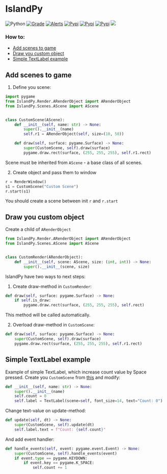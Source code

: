 # IslandPy
![Python](https://img.shields.io/pypi/pyversions/IslandPy)
[![Grade](https://img.shields.io/lgtm/grade/python/github/ludwici/IslandPy)](https://lgtm.com/projects/g/ludwici/IslandPy/context:python)
[![Alerts](https://img.shields.io/lgtm/alerts/github/ludwici/IslandPy)](https://lgtm.com/projects/g/ludwici/IslandPy/alerts/?mode=list)
[![Pypi](https://img.shields.io/pypi/status/IslandPy)](https://pypi.org/project/IslandPy/)
[![Pypi](https://img.shields.io/pypi/v/IslandPy)](https://pypi.org/project/IslandPy/)
[![Pypi](https://img.shields.io/pypi/l/IslandPy)](https://pypi.org/project/IslandPy/)
![](https://img.shields.io/tokei/lines/github/ludwici/IslandPy)

### How to:
- [Add scenes to game][1]
- [Draw you custom object][2]
- [Simple TextLabel example][3]
## Add scenes to game
1. Define you scene:
```python
import pygame
from IslandPy.Render.ARenderObject import ARenderObject
from IslandPy.Scenes.AScene import AScene


class CustomScene(AScene):
    def __init__(self, name: str) -> None:
        super().__init__(name)
        self.r1 = ARenderObject(self, size=(10, 50))

    def draw(self, surface: pygame.Surface) -> None:
        super(CustomScene, self).draw(surface)
        pygame.draw.rect(surface, (255, 255, 255), self.r1.rect)
```
Scene must be inherited from `AScene` - a base class of all scenes.

2. Create object and pass them to window
```python
r = RenderWindow()
s1 = CustomScene("Custom Scene")
r.start(s1)
```
You should create a scene between init `r` and `r.start`

## Draw you custom object
Create a child of `ARenderObject`
```python
from IslandPy.Render.ARenderObject import ARenderObject
from IslandPy.Scenes.AScene import AScene


class CustomRender(ARenderObject):
    def __init__(self, scene: AScene, size: (int, int)) -> None:
        super().__init__(scene, size)

```
IslandPy have two ways to next steps:
1. Create draw-method in `CustomRender`:
```python
def draw(self, surface: pygame.Surface) -> None:
    if self.is_draw:
        pygame.draw.rect(surface, (255, 255, 255), self.rect)
```
This method will be called automatically.

2. Overload draw-method in `CustomScene`:
```python
def draw(self, surface: pygame.Surface) -> None:
    super(CustomScene, self).draw(surface)
    pygame.draw.rect(surface, (255, 255, 255), self.r1.rect)
```

## Simple TextLabel example
Example of simple TextLabel, which increase count value by Space pressed. Create you `CustomScene` from [this][1] and modify:
```python
def __init__(self, name: str) -> None:
    super().__init__(name)
    self.count = 0
    self.label = TextLabel(scene=self, font_size=14, text="Count: 0")
```

Change text-value on update-method:
```python
def update(self, dt) -> None:
    super(CustomScene, self).update(dt)
    self.label.text = f"Count: {self.count}"
```

And add event handler:
```python
def handle_events(self, event: pygame.event.Event) -> None:
    super(CustomScene, self).handle_events(event)
    if event.type == pygame.KEYDOWN:
        if event.key == pygame.K_SPACE:
            self.count += 1
```

[1]: https://github.com/ludwici/IslandPy/tree/dev#add-scenes-to-game
[2]: https://github.com/ludwici/IslandPy/tree/dev#draw-you-custom-object
[3]: https://github.com/ludwici/IslandPy/tree/dev#simple-textlabel-example
